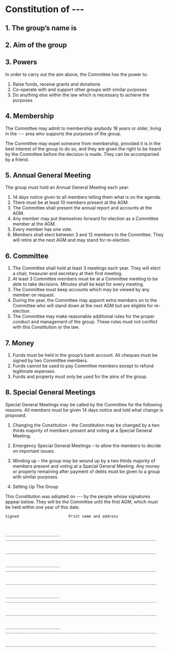 # Constitution of ---

## 1. The group’s name is	

## 2. Aim of the group

## 3. Powers  

In order to carry out the aim above, the Committee has the power to:

1. Raise funds, receive grants and donations
2. Co-operate with and support other groups with similar purposes
3. Do anything else within the law which is necessary to achieve the purposes

## 4. Membership

The Committee may admit to membership anybody 18 years or older, living in the --- area who supports the purposes of the group.  

The Committee may expel someone from membership, provided it is in the best interest of the group to do so, and they are given the right to be heard by the Committee before the decision is made. They can be accompanied by a friend. 

## 5.	Annual General Meeting

The group must hold an Annual General Meeting each year.

1. 14 days notice given to all members telling them what is on the agenda. 
2. There must be at least 10 members present at the AGM. 
3. The Committee shall present the annual report and accounts at the AGM.
4. Any member may put themselves forward for election as a Committee member at the AGM. 
5. Every member has one vote. 
6. Members shall elect between 3 and 12 members to the Committee. They will retire at the next AGM and may stand for re-election. 

## 6.	Committee

1. The Committee shall hold at least 3 meetings each year. They will elect a chair, treasurer and secretary at their first meeting. 
2. At least 3 Committee members must be at a Committee meeting to be able to take decisions. Minutes shall be kept for every meeting.
3. The Committee must keep accounts which may be viewed by any member on request.
4. During the year, the Committee may appoint extra members on to the Committee who will stand down at the next AGM but are eligible for re-election.
5. The Committee may make reasonable additional rules for the proper conduct and management of the group. These rules must not conflict with this Constitution or the law.

## 7.	Money

1. Funds must be held in the group’s bank account. All cheques must be signed by two Committee members.
2. Funds cannot be used to pay Committee members except to refund legitimate expenses.
3. Funds and property must only be used for the aims of the group.

## 8.	Special General Meetings

Special General Meetings may be called by the Committee for the following reasons. All members must be given 14 days notice and told what change is proposed.

1. Changing the Constitution - the Constitution may be changed by a two thirds majority of members present and voting at a Special General Meeting.  
2. Emergency Special General Meetings – to allow the members to decide on important issues.
3. Winding up – the group may be wound up by a two thirds majority of members present and voting at a Special General Meeting. Any money or property remaining after payment of debts must be given to a group with similar purposes. 

9.	Setting Up The Group
 
This Constitution was adopted on --- by the people whose signatures appear below. They will be the Committee until the first AGM, which must be held within one year of this date.

```
Signed                      Print name and address



________________________    ___________________________________________________________________
    
                            ___________________________________________________________________


________________________    ___________________________________________________________________

                            ___________________________________________________________________


________________________    ___________________________________________________________________

                            ___________________________________________________________________


________________________    ___________________________________________________________________

                            ___________________________________________________________________
```
